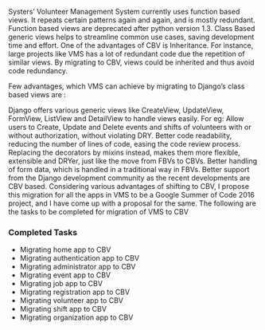 Systers’ Volunteer Management System currently uses function based views. It repeats certain patterns again and again, and is mostly redundant. Function based views are deprecated after python version 1.3. Class Based generic views helps to streamline common use cases, saving development time and effort.
One of the advantages of CBV is Inheritance. For instance, large projects like VMS has a lot of redundant code due the repetition of similar views. By migrating to CBV, views could be inherited and thus avoid code redundancy.

Few advantages, which VMS can achieve by migrating to Django’s class based views are :

Django offers various generic views like CreateView, UpdateView, FormView, ListView and DetailView to handle views easily. For eg: Allow users to Create, Update and Delete events and shifts of volunteers with or without authorization, without violating DRY.
Better code readability, reducing the number of lines of code, easing the code review process.
Replacing the decorators by mixins instead, makes them more flexible, extensible and DRYer, just like the move from FBVs to CBVs.
Better handling of form data, which is handled in a traditional way in FBVs.
Better support from the Django development community as the recent developments are CBV based.
Considering various advantages of shifting to CBV, I propose this migration for all the apps in VMS to be a Google Summer of Code 2016 project, and I have come up with a proposal for the same. The following are the tasks to be completed for migration of VMS to CBV

### Completed Tasks
* Migrating home app to CBV
* Migrating authentication app to CBV
* Migrating administrator app to CBV
* Migrating event app to CBV
* Migrating job app to CBV
* Migrating registration app to CBV
* Migrating volunteer app to CBV
* Migrating shift app to CBV
* Migrating organization app to CBV